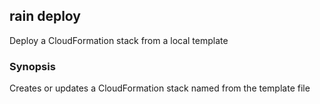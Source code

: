 ## rain deploy

Deploy a CloudFormation stack from a local template

### Synopsis

Creates or updates a CloudFormation stack named <stack> from the template file <template>.
If you don't specify a stack name, rain will use the template filename minus its extension.

If a template needs to be packaged before it can be deployed, rain will package the template first.
Rain will attempt to create an S3 bucket to store artifacts that it packages and deploys.
The bucket's name will be of the format rain-artifacts-<AWS account id>-<AWS region>

```
rain deploy <template> [stack]
```

### Options

```
  -d, --detach           Once deployment has started, don't wait around for it to finish.
  -f, --force            Don't ask questions; just deploy.
  -h, --help             help for deploy
      --params strings   Set parameter values. Use the format key1=value1,key2=value2.
      --tags strings     Add tags to the stack. Use the format key1=value1,key2=value2.
```

### Options inherited from parent commands

```
      --debug            Output debugging information
  -p, --profile string   AWS profile name; read from the AWS CLI configuration file
  -r, --region string    AWS region to use
```

### SEE ALSO

* [rain](index.md)	 - 

###### Auto generated by spf13/cobra on 21-Oct-2020
